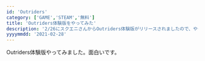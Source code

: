 ```yaml
---
id: 'Outriders'
category: ['GAME','STEAM','無料']
title: 'Outriders体験版をやってみた'
description: '2/26にスクエニさんからOutriders体験版がリリースされましたので、やってみた感想です。'
yyyymmdd: '2021-02-28'
---
```


<tags :tags="['GAME','STEAM','無料']"></tags>

Outriders体験版やってみました。面白いです。

<references :links="['https://www.jp.square-enix.com/outriders/', 'https://www.jp.square-enix.com/outriders/demo/']"></references>
